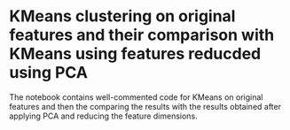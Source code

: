 # KMeans clustering on original features and their comparison with KMeans using features reducded using PCA

The notebook contains well-commented code for KMeans on original features and then the comparing the results with the results obtained after applying PCA and reducing the feature dimensions.
